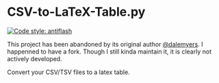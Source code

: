 CSV-to-LaTeX-Table.py
=====================
[![Code style: antiflash](https://img.shields.io/badge/code%20style-antiflash-FFF.svg)](https://codeberg.org/KOLANICH-tools/antiflash.py)

This project has been abandoned by its original author [@dalemyers](https://github.com/dalemyers). I happenned to have a fork. Though I still kinda maintain it, it is clearly not actively developed.

Convert your CSV/TSV files to a latex table.
